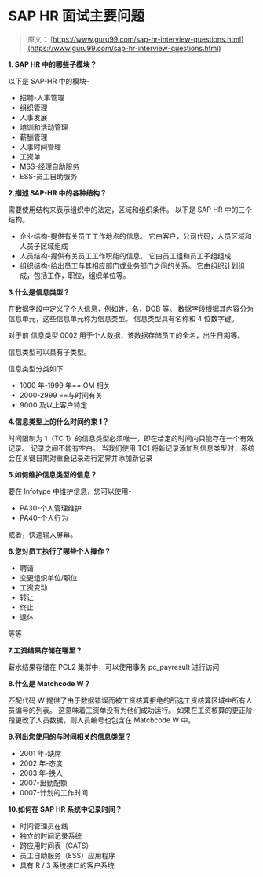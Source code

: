 # SAP HR 面试主要问题

> 原文： [https://www.guru99.com/sap-hr-interview-questions.html](https://www.guru99.com/sap-hr-interview-questions.html)

**1\. SAP HR 中的哪些子模块？**

以下是 SAP-HR 中的模块-

*   招聘-人事管理
*   组织管理
*   人事发展
*   培训和活动管理
*   薪酬管理
*   人事时间管理
*   工资单
*   MSS-经理自助服务
*   ESS-员工自助服务

**2.描述 SAP-HR 中的各种结构？**

需要使用结构来表示组织中的法定，区域和组织条件。 以下是 SAP HR 中的三个结构。

*   企业结构-提供有关员工工作地点的信息。 它由客户，公司代码，人员区域和人员子区域组成
*   人员结构-提供有关员工工作职能的信息。 它由员工组和员工子组组成
*   组织结构-给出员工与其相应部门或业务部门之间的关系。 它由组织计划组成，包括工作，职位，组织单位等。

**3.什么是信息类型？**

在数据字段中定义了个人信息，例如姓，名，DOB 等。 数据字段根据其内容分为信息单元，这些信息单元称为信息类型。 信息类型具有名称和 4 位数字键。

对于前 信息类型 0002 用于个人数据，该数据存储员工的全名，出生日期等。

信息类型可以具有子类型。

信息类型分类如下

*   1000 年-1999 年== OM 相关
*   2000-2999 ==与时间有关
*   9000 及以上客户特定

**4.信息类型上的什么时间约束 1？**

时间限制为 1（TC 1）的信息类型必须唯一，即在给定的时间内只能存在一个有效记录。 记录之间不能有空白。 当我们使用 TC1 将新记录添加到信息类型时，系统会在关键日期对重叠记录进行定界并添加新记录

**5.如何维护信息类型的信息？**

要在 Infotype 中维护信息，您可以使用-

*   PA30-个人管理维护
*   PA40-个人行为

或者，快速输入屏幕。

**6.您对员工执行了哪些个人操作？**

*   聘请
*   变更组织单位/职位
*   工资变动
*   转让
*   终止
*   退休

等等

**7.工资结果存储在哪里？**

薪水结果存储在 PCL2 集群中，可以使用事务 pc_payresult 进行访问

**8.什么是 Matchcode W？**

匹配代码 W 提供了由于数据错误而被工资核算拒绝的所选工资核算区域中所有人员编号的列表。 这意味着工资单没有为他们成功运行。 如果在工资核算的更正阶段更改了人员数据，则人员编号也包含在 Matchcode W 中。

**9.列出您使用的与时间相关的信息类型？**

*   2001 年-缺席
*   2002 年-态度
*   2003 年-换人
*   2007-出勤配额
*   0007-计划的工作时间

**10.如何在 SAP HR 系统中记录时间？**

*   时间管理员在线
*   独立的时间记录系统
*   跨应用时间表（CATS）
*   员工自助服务（ESS）应用程序
*   具有 R / 3 系统接口的客户系统